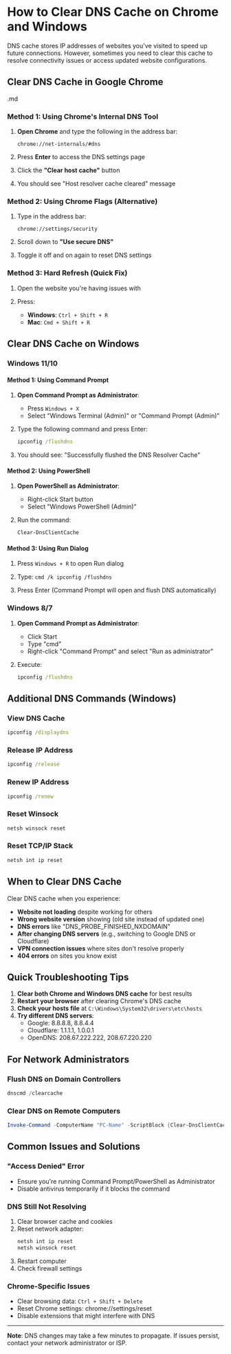 # How to Clear DNS Cache on Chrome and Windows

DNS cache stores IP addresses of websites you've visited to speed up future connections. However, sometimes you need to clear this cache to resolve connectivity issues or access updated website configurations.

## Clear DNS Cache in Google Chrome
.md
### Method 1: Using Chrome's Internal DNS Tool

1. **Open Chrome** and type the following in the address bar:
   ```
   chrome://net-internals/#dns
   ```

2. Press **Enter** to access the DNS settings page

3. Click the **"Clear host cache"** button

4. You should see "Host resolver cache cleared" message

### Method 2: Using Chrome Flags (Alternative)

1. Type in the address bar:
   ```
   chrome://settings/security
   ```

2. Scroll down to **"Use secure DNS"**

3. Toggle it off and on again to reset DNS settings

### Method 3: Hard Refresh (Quick Fix)

1. Open the website you're having issues with

2. Press:
   - **Windows**: `Ctrl + Shift + R`
   - **Mac**: `Cmd + Shift + R`

## Clear DNS Cache on Windows

### Windows 11/10

#### Method 1: Using Command Prompt

1. **Open Command Prompt as Administrator**:
   - Press `Windows + X`
   - Select "Windows Terminal (Admin)" or "Command Prompt (Admin)"

2. Type the following command and press Enter:
   ```cmd
   ipconfig /flushdns
   ```

3. You should see: "Successfully flushed the DNS Resolver Cache"

#### Method 2: Using PowerShell

1. **Open PowerShell as Administrator**:
   - Right-click Start button
   - Select "Windows PowerShell (Admin)"

2. Run the command:
   ```powershell
   Clear-DnsClientCache
   ```

#### Method 3: Using Run Dialog

1. Press `Windows + R` to open Run dialog

2. Type: `cmd /k ipconfig /flushdns`

3. Press Enter (Command Prompt will open and flush DNS automatically)

### Windows 8/7

1. **Open Command Prompt as Administrator**:
   - Click Start
   - Type "cmd"
   - Right-click "Command Prompt" and select "Run as administrator"

2. Execute:
   ```cmd
   ipconfig /flushdns
   ```

## Additional DNS Commands (Windows)

### View DNS Cache
```cmd
ipconfig /displaydns
```

### Release IP Address
```cmd
ipconfig /release
```

### Renew IP Address
```cmd
ipconfig /renew
```

### Reset Winsock
```cmd
netsh winsock reset
```

### Reset TCP/IP Stack
```cmd
netsh int ip reset
```

## When to Clear DNS Cache

Clear DNS cache when you experience:

- **Website not loading** despite working for others
- **Wrong website version** showing (old site instead of updated one)
- **DNS errors** like "DNS_PROBE_FINISHED_NXDOMAIN"
- **After changing DNS servers** (e.g., switching to Google DNS or Cloudflare)
- **VPN connection issues** where sites don't resolve properly
- **404 errors** on sites you know exist

## Quick Troubleshooting Tips

1. **Clear both Chrome and Windows DNS cache** for best results
2. **Restart your browser** after clearing Chrome's DNS cache
3. **Check your hosts file** at `C:\Windows\System32\drivers\etc\hosts`
4. **Try different DNS servers**:
   - Google: 8.8.8.8, 8.8.4.4
   - Cloudflare: 1.1.1.1, 1.0.0.1
   - OpenDNS: 208.67.222.222, 208.67.220.220

## For Network Administrators

### Flush DNS on Domain Controllers
```powershell
dnscmd /clearcache
```

### Clear DNS on Remote Computers
```powershell
Invoke-Command -ComputerName "PC-Name" -ScriptBlock {Clear-DnsClientCache}
```

## Common Issues and Solutions

### "Access Denied" Error
- Ensure you're running Command Prompt/PowerShell as Administrator
- Disable antivirus temporarily if it blocks the command

### DNS Still Not Resolving
1. Clear browser cache and cookies
2. Reset network adapter:
   ```cmd
   netsh int ip reset
   netsh winsock reset
   ```
3. Restart computer
4. Check firewall settings

### Chrome-Specific Issues
- Clear browsing data: `Ctrl + Shift + Delete`
- Reset Chrome settings: chrome://settings/reset
- Disable extensions that might interfere with DNS

---

**Note**: DNS changes may take a few minutes to propagate. If issues persist, contact your network administrator or ISP.
